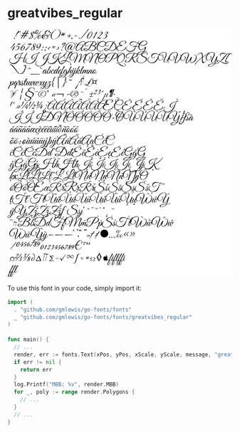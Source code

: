 # greatvibes_regular

![greatvibes_regular](greatvibes_regular.png)

To use this font in your code, simply import it:

```go
import (
  . "github.com/gmlewis/go-fonts/fonts"
  _ "github.com/gmlewis/go-fonts/fonts/greatvibes_regular"
)

func main() {
  // ...
  render, err := fonts.Text(xPos, yPos, xScale, yScale, message, "greatvibes_regular", Center)
  if err != nil {
    return err
  }
  log.Printf("MBB: %v", render.MBB)
  for _, poly := range render.Polygons {
    // ...
  }
  // ...
}
```
